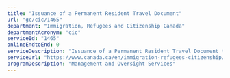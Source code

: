 ```yaml
---
title: "Issuance of a Permanent Resident Travel Document"
url: "gc/cic/1465"
department: "Immigration, Refugees and Citizenship Canada"
departmentAcronym: "cic"
serviceId: "1465"
onlineEndtoEnd: 0
serviceDescription: "Issuance of a Permanent Resident Travel Document to a valid permanent resident abroad whose Permanent Resident card has expired, who does not currently hold a Permanent Resident card or whose card has been lost or stolen."
serviceUrl: "https://www.canada.ca/en/immigration-refugees-citizenship/services/new-immigrants/pr-travel-document.html"
programDescription: "Management and Oversight Services"
---
```

